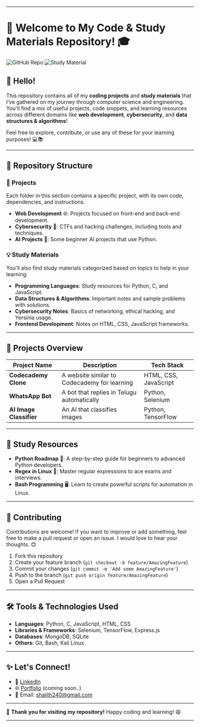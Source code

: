 
---

# 🌟 Welcome to My Code & Study Materials Repository! 🎓

![GitHub Repo](https://img.shields.io/badge/Code-Projects-blue?style=flat-square) ![Study Material](https://img.shields.io/badge/Study-Materials-yellowgreen?style=flat-square)

## 👋 Hello! 
This repository contains all of my **coding projects** and **study materials** that I’ve gathered on my journey through computer science and engineering. You'll find a mix of useful projects, code snippets, and learning resources across different domains like **web development**, **cybersecurity**, and **data structures & algorithms**!

Feel free to explore, contribute, or use any of these for your learning purposes! 💻📚

---

## 📁 Repository Structure

### 🔨 Projects
Each folder in this section contains a specific project, with its own code, dependencies, and instructions. 
- **Web Development** 🌐: Projects focused on front-end and back-end development.
- **Cybersecurity** 🔐: CTFs and hacking challenges, including tools and techniques.
- **AI Projects** 🤖: Some beginner AI projects that use Python.

### 💡 Study Materials
You'll also find study materials categorized based on topics to help in your learning:
- **Programming Languages**: Study resources for Python, C, and JavaScript.
- **Data Structures & Algorithms**: Important notes and sample problems with solutions.
- **Cybersecurity Notes**: Basics of networking, ethical hacking, and Yersinia usage.
- **Frontend Development**: Notes on HTML, CSS, JavaScript frameworks.

---

## 🚀 Projects Overview

| Project Name       | Description                                 | Tech Stack            |
|--------------------|---------------------------------------------|-----------------------|
| **Codecademy Clone** | A website similar to Codecademy for learning | HTML, CSS, JavaScript  |
| **WhatsApp Bot**    | A bot that replies in Telugu automatically   | Python, Selenium       |
| **AI Image Classifier** | An AI that classifies images              | Python, TensorFlow     |

---

## 📝 Study Resources

- **Python Roadmap** 🐍: A step-by-step guide for beginners to advanced Python developers.
- **Regex in Linux** 📜: Master regular expressions to ace exams and interviews.
- **Bash Programming** 🖥️: Learn to create powerful scripts for automation in Linux.

---

## 🤝 Contributing
Contributions are welcome! If you want to improve or add something, feel free to make a pull request or open an issue. I would love to hear your thoughts. 😊

1. Fork this repository
2. Create your feature branch (`git checkout -b feature/AmazingFeature`)
3. Commit your changes (`git commit -m 'Add some AmazingFeature'`)
4. Push to the branch (`git push origin feature/AmazingFeature`)
5. Open a Pull Request

---

## 🛠️ Tools & Technologies Used
- **Languages**: Python, C, JavaScript, HTML, CSS
- **Libraries & Frameworks**: Selenium, TensorFlow, Express.js
- **Databases**: MongoDB, SQLite
- **Others**: Git, Bash, Kali Linux

---

## ✨ Let's Connect!
- 💼 [LinkedIn](https://www.linkedin.com/in/shajith-bathina-203244273/)
- 🌐 [Portfolio](https://your-portfolio-link.com)  (coming soon..)
- 📧 Email: shajith240@gmail.com

---

🌟 **Thank you for visiting my repository!** Happy coding and learning! 😄

---

